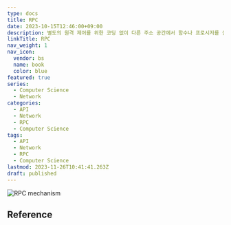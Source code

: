 ```yaml
---
type: docs
title: RPC
date: 2023-10-15T12:46:00+09:00
description: 별도의 원격 제어를 위한 코딩 없이 다른 주소 공간에서 함수나 프로시저를 실행할 수 있게하는 프로세스 간 통신 기술
linkTitle: RPC
nav_weight: 1
nav_icon:
  vendor: bs
  name: book
  color: blue
featured: true
series:
  - Computer Science
  - Network
categories:
  - API
  - Network
  - RPC
  - Computer Science
tags:
  - API
  - Network
  - RPC
  - Computer Science
lastmod: 2023-11-26T10:41:41.263Z
draft: published
---
```


![RPC mechanism](/computer-science/rpc-mechanism.png#center "https://www.itrelease.com/2021/06/what-is-remote-procedure-call-rpc-in-operating-system/")

## Reference
